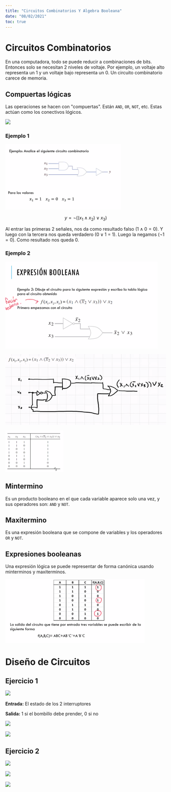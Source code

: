 ```yaml
---
title: "Circuitos Combinatorios Y Algebra Booleana"
date: "08/02/2021"
toc: true
---
```


Circuitos Combinatorios
=======================

En una computadora, todo se puede reducir a combinaciones de bits. Entonces
solo se necesitan 2 niveles de voltaje. Por ejemplo, un voltaje alto representa
un 1 y un voltaje bajo representa un 0. Un circuito combinatorio carece de
memoria.

Compuertas lógicas
------------------

Las operaciones se hacen con "compuertas". Están `AND`, `OR`, `NOT`, etc. Estas
actúan como los conectivos lógicos.

![](https://actualidadtecnologica.com/wp-content/uploads/2020/04/Compuertas-l%C3%B3gicas.jpg)

### Ejemplo 1

![](Imagenes/Ejemplo1Circuitos.png)

$$
    y = \lnot ((x_1 \land x_2) \lor x_3)
$$

Al entrar las primeras 2 señales, nos da como resultado falso ($1 \land 0 = 0$).
Y luego con la tercera nos queda verdadero ($0 \lor 1$ = 1). Luego la negamos
($\lnot 1 = 0$). Como resultado nos queda 0.

### Ejemplo 2

![](Imagenes/Ejemplo2Circuito.png)

![](Imagenes/Ejemplo2Circuito2.png)

![](Imagenes/Ejemplo2Circuito3.png)

Mintermino
----------

Es un producto booleano en el que cada variable aparece solo una vez, y sus
operadores son: `AND` y `NOT`.

Maxitermino
-----------

Es una expresión booleana que se compone de variables y los operadores `OR`
y `NOT`.

Expresiones booleanas
---------------------

Una expresión lógica se puede representar de forma canónica usando minterminos
y maxiterminos.

![](Imagenes/Ejemplo3Circuito.png)

Diseño de Circuitos
===================

Ejercicio 1
-----------

![](Imagenes/DiseñoCircuitos.png)

**Entrada:** El estado de los 2 interruptores

**Salida:** 1 si el bombillo debe prender, 0 si no

![](Imagenes/DiseñoCircuitos2.png)

![](Imagenes/DiseñoCircuitos3.png)

Ejercicio 2
-----------

![](Imagenes/DiseñoCircuitos4.png)

![](Imagenes/DiseñoCircuitos5.png)

![](Imagenes/DiseñoCircuitos6.png)
